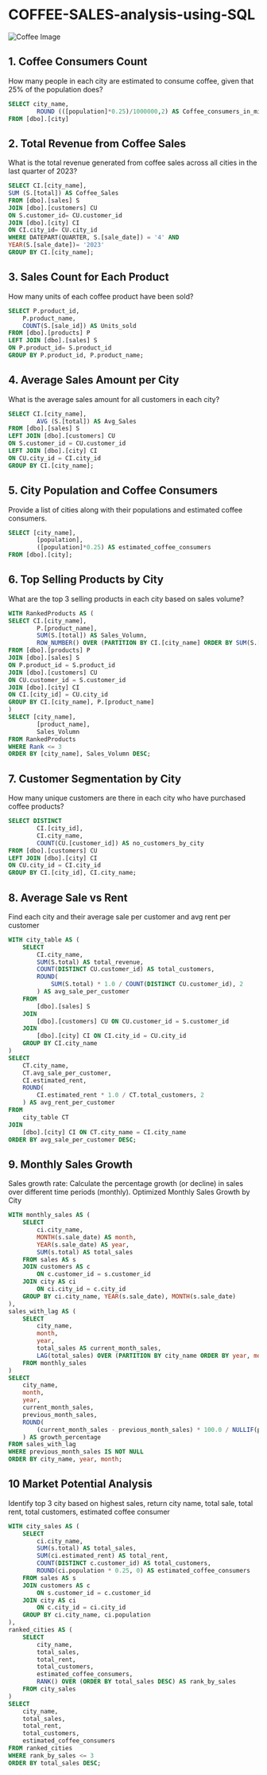 # COFFEE-SALES-analysis-using-SQL
![Coffee Image](https://github.com/nphan91/COFFEE-SALES-analysis-using-SQL/blob/main/Coffee%20Image.png)

## 1. Coffee Consumers Count
How many people in each city are estimated to consume coffee, given that 25% of the population does?
```sql
SELECT city_name,
		ROUND (([population]*0.25)/1000000,2) AS Coffee_consumers_in_millions
FROM [dbo].[city]
```
## 2. Total Revenue from Coffee Sales
What is the total revenue generated from coffee sales across all cities in the last quarter of 2023?
```sql
SELECT CI.[city_name],
SUM (S.[total]) AS Coffee_Sales
FROM [dbo].[sales] S
JOIN [dbo].[customers] CU
ON S.customer_id= CU.customer_id
JOIN [dbo].[city] CI
ON CI.city_id= CU.city_id
WHERE DATEPART(QUARTER, S.[sale_date]) = '4' AND
YEAR(S.[sale_date])= '2023'
GROUP BY CI.[city_name];
```
## 3. Sales Count for Each Product
How many units of each coffee product have been sold?
```sql
SELECT P.product_id,
	P.product_name,
	COUNT(S.[sale_id]) AS Units_sold
FROM [dbo].[products] P
LEFT JOIN [dbo].[sales] S
ON P.product_id= S.product_id
GROUP BY P.product_id, P.product_name;
```
## 4. Average Sales Amount per City
What is the average sales amount for all customers in each city?
```sql
SELECT CI.[city_name],
		AVG (S.[total]) AS Avg_Sales
FROM [dbo].[sales] S
LEFT JOIN [dbo].[customers] CU
ON S.customer_id = CU.customer_id
LEFT JOIN [dbo].[city] CI
ON CU.city_id = CI.city_id
GROUP BY CI.[city_name];
```
## 5. City Population and Coffee Consumers
Provide a list of cities along with their populations and estimated coffee consumers.
```sql
SELECT [city_name],
		[population],
		([population]*0.25) AS estimated_coffee_consumers
FROM [dbo].[city];
```
## 6. Top Selling Products by City
What are the top 3 selling products in each city based on sales volume?
```sql
WITH RankedProducts AS (
SELECT CI.[city_name],
		P.[product_name],
		SUM(S.[total]) AS Sales_Volumn,
		ROW_NUMBER() OVER (PARTITION BY CI.[city_name] ORDER BY SUM(S.[total]) DESC) AS 'Rank' 
FROM [dbo].[products] P
JOIN [dbo].[sales] S
ON P.product_id = S.product_id
JOIN [dbo].[customers] CU
ON CU.customer_id = S.customer_id
JOIN [dbo].[city] CI
ON CI.[city_id] = CU.city_id
GROUP BY CI.[city_name], P.[product_name]
)
SELECT [city_name],
		[product_name],
		Sales_Volumn
FROM RankedProducts
WHERE Rank <= 3
ORDER BY [city_name], Sales_Volumn DESC;
```
## 7. Customer Segmentation by City
How many unique customers are there in each city who have purchased coffee products?
```sql
SELECT DISTINCT 
		CI.[city_id], 
		CI.city_name,
		COUNT(CU.[customer_id]) AS no_customers_by_city
FROM [dbo].[customers] CU
LEFT JOIN [dbo].[city] CI
ON CU.city_id = CI.city_id
GROUP BY CI.[city_id], CI.city_name;
```
## 8. Average Sale vs Rent
Find each city and their average sale per customer and avg rent per customer
```sql
WITH city_table AS (
    SELECT 
        CI.city_name,
        SUM(S.total) AS total_revenue,
        COUNT(DISTINCT CU.customer_id) AS total_customers,
        ROUND(
            SUM(S.total) * 1.0 / COUNT(DISTINCT CU.customer_id), 2
        ) AS avg_sale_per_customer
    FROM 
        [dbo].[sales] S
    JOIN 
        [dbo].[customers] CU ON CU.customer_id = S.customer_id
    JOIN 
        [dbo].[city] CI ON CI.city_id = CU.city_id
    GROUP BY CI.city_name
)
SELECT 
    CT.city_name,
    CT.avg_sale_per_customer,
    CI.estimated_rent,
    ROUND(
        CI.estimated_rent * 1.0 / CT.total_customers, 2
    ) AS avg_rent_per_customer
FROM 
    city_table CT
JOIN 
    [dbo].[city] CI ON CT.city_name = CI.city_name
ORDER BY avg_sale_per_customer DESC;
```
## 9. Monthly Sales Growth
Sales growth rate: Calculate the percentage growth (or decline) in sales over different time periods (monthly).
Optimized Monthly Sales Growth by City
```sql
WITH monthly_sales AS (
    SELECT 
        ci.city_name,
        MONTH(s.sale_date) AS month,
        YEAR(s.sale_date) AS year,
        SUM(s.total) AS total_sales
    FROM sales AS s
    JOIN customers AS c
        ON c.customer_id = s.customer_id
    JOIN city AS ci
        ON ci.city_id = c.city_id
    GROUP BY ci.city_name, YEAR(s.sale_date), MONTH(s.sale_date)
),
sales_with_lag AS (
    SELECT
        city_name,
        month,
        year,
        total_sales AS current_month_sales,
        LAG(total_sales) OVER (PARTITION BY city_name ORDER BY year, month) AS previous_month_sales
    FROM monthly_sales
)
SELECT
    city_name,
    month,
    year,
    current_month_sales,
    previous_month_sales,
    ROUND(
        (current_month_sales - previous_month_sales) * 100.0 / NULLIF(previous_month_sales, 0), 2
    ) AS growth_percentage
FROM sales_with_lag
WHERE previous_month_sales IS NOT NULL
ORDER BY city_name, year, month;
```
## 10 Market Potential Analysis
Identify top 3 city based on highest sales, return city name, total sale, total rent, total customers, estimated coffee consumer
```sql
WITH city_sales AS (
    SELECT 
        ci.city_name,
        SUM(s.total) AS total_sales,
        SUM(ci.estimated_rent) AS total_rent,
        COUNT(DISTINCT c.customer_id) AS total_customers,
        ROUND(ci.population * 0.25, 0) AS estimated_coffee_consumers
    FROM sales AS s
    JOIN customers AS c
        ON s.customer_id = c.customer_id
    JOIN city AS ci
        ON c.city_id = ci.city_id
    GROUP BY ci.city_name, ci.population
),
ranked_cities AS (
    SELECT 
        city_name,
        total_sales,
        total_rent,
        total_customers,
        estimated_coffee_consumers,
        RANK() OVER (ORDER BY total_sales DESC) AS rank_by_sales
    FROM city_sales
)
SELECT 
    city_name,
    total_sales,
    total_rent,
    total_customers,
    estimated_coffee_consumers
FROM ranked_cities
WHERE rank_by_sales <= 3
ORDER BY total_sales DESC;
```
